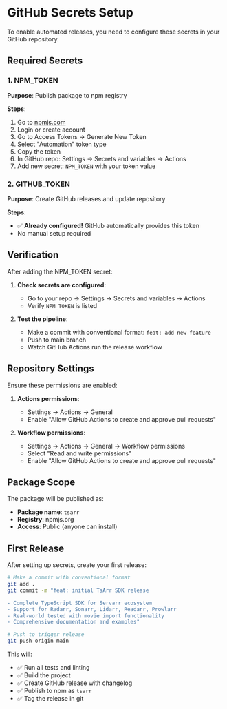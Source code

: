 # GitHub Secrets Setup

To enable automated releases, you need to configure these secrets in your GitHub repository.

## Required Secrets

### 1. NPM_TOKEN

**Purpose**: Publish package to npm registry

**Steps**:
1. Go to [npmjs.com](https://www.npmjs.com)
2. Login or create account
3. Go to Access Tokens → Generate New Token
4. Select "Automation" token type
5. Copy the token
6. In GitHub repo: Settings → Secrets and variables → Actions
7. Add new secret: `NPM_TOKEN` with your token value

### 2. GITHUB_TOKEN

**Purpose**: Create GitHub releases and update repository

**Steps**: 
- ✅ **Already configured!** GitHub automatically provides this token
- No manual setup required

## Verification

After adding the NPM_TOKEN secret:

1. **Check secrets are configured**:
   - Go to your repo → Settings → Secrets and variables → Actions
   - Verify `NPM_TOKEN` is listed

2. **Test the pipeline**:
   - Make a commit with conventional format: `feat: add new feature`
   - Push to main branch
   - Watch GitHub Actions run the release workflow

## Repository Settings

Ensure these permissions are enabled:

1. **Actions permissions**:
   - Settings → Actions → General
   - Enable "Allow GitHub Actions to create and approve pull requests"

2. **Workflow permissions**:
   - Settings → Actions → General → Workflow permissions
   - Select "Read and write permissions"
   - Enable "Allow GitHub Actions to create and approve pull requests"

## Package Scope

The package will be published as:
- **Package name**: `tsarr`
- **Registry**: npmjs.org
- **Access**: Public (anyone can install)

## First Release

After setting up secrets, create your first release:

```bash
# Make a commit with conventional format
git add .
git commit -m "feat: initial TsArr SDK release

- Complete TypeScript SDK for Servarr ecosystem
- Support for Radarr, Sonarr, Lidarr, Readarr, Prowlarr
- Real-world tested with movie import functionality
- Comprehensive documentation and examples"

# Push to trigger release
git push origin main
```

This will:
- ✅ Run all tests and linting
- ✅ Build the project  
- ✅ Create GitHub release with changelog
- ✅ Publish to npm as `tsarr`
- ✅ Tag the release in git